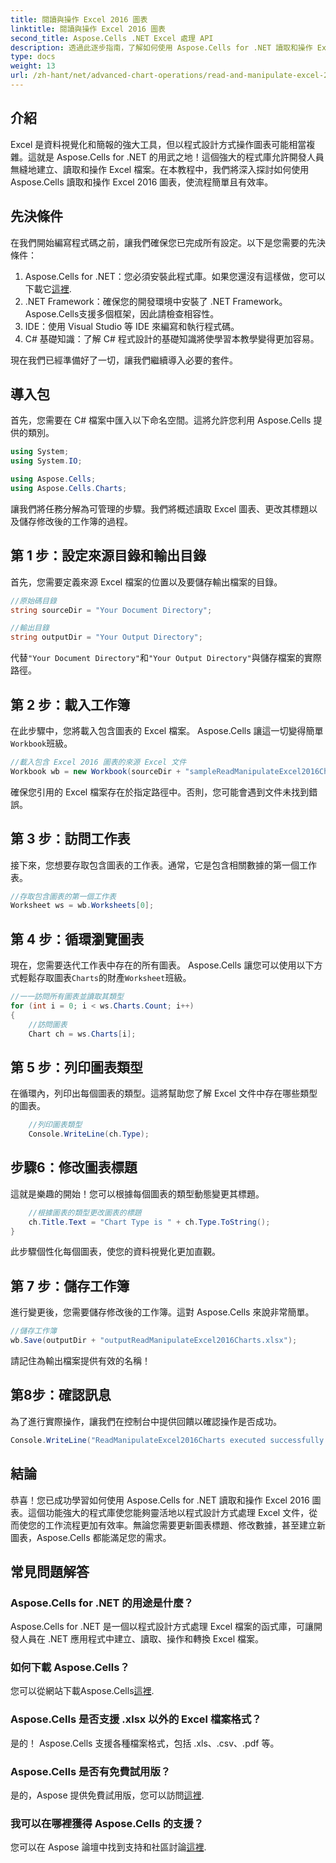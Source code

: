 ```yaml
---
title: 閱讀與操作 Excel 2016 圖表
linktitle: 閱讀與操作 Excel 2016 圖表
second_title: Aspose.Cells .NET Excel 處理 API
description: 透過此逐步指南，了解如何使用 Aspose.Cells for .NET 讀取和操作 Excel 2016 圖表。
type: docs
weight: 13
url: /zh-hant/net/advanced-chart-operations/read-and-manipulate-excel-2016-charts/
---
```

## 介紹

Excel 是資料視覺化和簡報的強大工具，但以程式設計方式操作圖表可能相當複雜。這就是 Aspose.Cells for .NET 的用武之地！這個強大的程式庫允許開發人員無縫地建立、讀取和操作 Excel 檔案。在本教程中，我們將深入探討如何使用 Aspose.Cells 讀取和操作 Excel 2016 圖表，使流程簡單且有效率。

## 先決條件

在我們開始編寫程式碼之前，讓我們確保您已完成所有設定。以下是您需要的先決條件：

1.  Aspose.Cells for .NET：您必須安裝此程式庫。如果您還沒有這樣做，您可以下載它[這裡](https://releases.aspose.com/cells/net/).
2. .NET Framework：確保您的開發環境中安裝了 .NET Framework。 Aspose.Cells支援多個框架，因此請檢查相容性。
3. IDE：使用 Visual Studio 等 IDE 來編寫和執行程式碼。 
4. C# 基礎知識：了解 C# 程式設計的基礎知識將使學習本教學變得更加容易。

現在我們已經準備好了一切，讓我們繼續導入必要的套件。

## 導入包

首先，您需要在 C# 檔案中匯入以下命名空間。這將允許您利用 Aspose.Cells 提供的類別。

```csharp
using System;
using System.IO;

using Aspose.Cells;
using Aspose.Cells.Charts;
```

讓我們將任務分解為可管理的步驟。我們將概述讀取 Excel 圖表、更改其標題以及儲存修改後的工作簿的過程。

## 第 1 步：設定來源目錄和輸出目錄

首先，您需要定義來源 Excel 檔案的位置以及要儲存輸出檔案的目錄。

```csharp
//原始碼目錄
string sourceDir = "Your Document Directory";

//輸出目錄
string outputDir = "Your Output Directory";
```

代替`"Your Document Directory"`和`"Your Output Directory"`與儲存檔案的實際路徑。

## 第 2 步：載入工作簿

在此步驟中，您將載入包含圖表的 Excel 檔案。 Aspose.Cells 讓這一切變得簡單`Workbook`班級。

```csharp
//載入包含 Excel 2016 圖表的來源 Excel 文件
Workbook wb = new Workbook(sourceDir + "sampleReadManipulateExcel2016Charts.xlsx");
```

確保您引用的 Excel 檔案存在於指定路徑中。否則，您可能會遇到文件未找到錯誤。

## 第 3 步：訪問工作表

接下來，您想要存取包含圖表的工作表。通常，它是包含相關數據的第一個工作表。

```csharp
//存取包含圖表的第一個工作表
Worksheet ws = wb.Worksheets[0];
```

## 第 4 步：循環瀏覽圖表

現在，您需要迭代工作表中存在的所有圖表。 Aspose.Cells 讓您可以使用以下方式輕鬆存取圖表`Charts`的財產`Worksheet`班級。

```csharp
//一一訪問所有圖表並讀取其類型
for (int i = 0; i < ws.Charts.Count; i++)
{
    //訪問圖表
    Chart ch = ws.Charts[i];
```

## 第 5 步：列印圖表類型

在循環內，列印出每個圖表的類型。這將幫助您了解 Excel 文件中存在哪些類型的圖表。

```csharp
    //列印圖表類型
    Console.WriteLine(ch.Type);
```

## 步驟6：修改圖表標題

這就是樂趣的開始！您可以根據每個圖表的類型動態變更其標題。

```csharp
    //根據圖表的類型更改圖表的標題
    ch.Title.Text = "Chart Type is " + ch.Type.ToString();
}
```

此步驟個性化每個圖表，使您的資料視覺化更加直觀。

## 第 7 步：儲存工作簿

進行變更後，您需要儲存修改後的工作簿。這對 Aspose.Cells 來說非常簡單。

```csharp
//儲存工作簿
wb.Save(outputDir + "outputReadManipulateExcel2016Charts.xlsx");
```

請記住為輸出檔案提供有效的名稱！

## 第8步：確認訊息

為了進行實際操作，讓我們在控制台中提供回饋以確認操作是否成功。

```csharp
Console.WriteLine("ReadManipulateExcel2016Charts executed successfully.");
```

## 結論

恭喜！您已成功學習如何使用 Aspose.Cells for .NET 讀取和操作 Excel 2016 圖表。這個功能強大的程式庫使您能夠靈活地以程式設計方式處理 Excel 文件，從而使您的工作流程更加有效率。無論您需要更新圖表標題、修改數據，甚至建立新圖表，Aspose.Cells 都能滿足您的需求。

## 常見問題解答

### Aspose.Cells for .NET 的用途是什麼？
Aspose.Cells for .NET 是一個以程式設計方式處理 Excel 檔案的函式庫，可讓開發人員在 .NET 應用程式中建立、讀取、操作和轉換 Excel 檔案。

### 如何下載 Aspose.Cells？
您可以從網站下載Aspose.Cells[這裡](https://releases.aspose.com/cells/net/).

### Aspose.Cells 是否支援 .xlsx 以外的 Excel 檔案格式？
是的！ Aspose.Cells 支援各種檔案格式，包括 .xls、.csv、.pdf 等。

### Aspose.Cells 是否有免費試用版？
是的，Aspose 提供免費試用版，您可以訪問[這裡](https://releases.aspose.com/).

### 我可以在哪裡獲得 Aspose.Cells 的支援？
您可以在 Aspose 論壇中找到支持和社區討論[這裡](https://forum.aspose.com/c/cells/9).